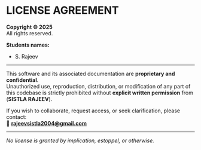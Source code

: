 # LICENSE AGREEMENT

**Copyright © 2025**  
All rights reserved.  

**Students names:**  
- S. Rajeev  


---

This software and its associated documentation are **proprietary and confidential**.  
Unauthorized use, reproduction, distribution, or modification of any part of this codebase is strictly prohibited without **explicit written permission** from (**SISTLA RAJEEV**).


If you wish to collaborate, request access, or seek clarification, please contact:  
📧 **rajeevsistla2004@gmail.com**

---

_No license is granted by implication, estoppel, or otherwise._
